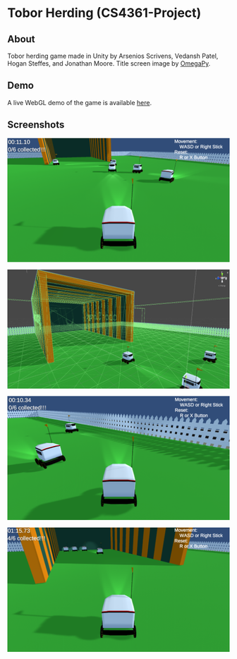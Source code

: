 # Tobor Herding (CS4361-Project)

## About

Tobor herding game made in Unity by Arsenios Scrivens, Vedansh Patel, Hogan Steffes, and Jonathan Moore.
Title screen image by [OmegaPy](https://www.reddit.com/r/utdallas/comments/e6ssck/these_are_the_droids_youre_looking_for/).

## Demo

A live WebGL demo of the game is available [here](https://jmoore34.github.io/ToborHerding-WebGL/).

## Screenshots

![](Screenshots/field.png)

![](Screenshots/wireframe.png)

![](Screenshots/fence.png)

![](Screenshots/garage.png)
